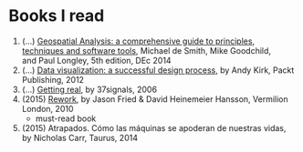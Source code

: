 # Books I read
1. (...) [Geospatial Analysis: a comprehensive guide to principles, techniques and software tools](http://www.spatialanalysisonline.com/), Michael de Smith, Mike Goodchild, and Paul Longley, 5th edition, DEc 2014
1. (...) [Data visualization: a successful design process](http://www.visualisingdata.com/index.php/book/), by Andy Kirk, Packt Publishing, 2012
1. (...) [Getting real](https://gettingreal.37signals.com/), by 37signals, 2006 
1. (2015) [Rework](http://37signals.com/rework/), by Jason Fried & David Heinemeier Hansson, Vermilion London, 2010
    * must-read book 
1. (2015) Atrapados. Cómo las máquinas se apoderan de nuestras vidas, by Nicholas Carr, Taurus, 2014
